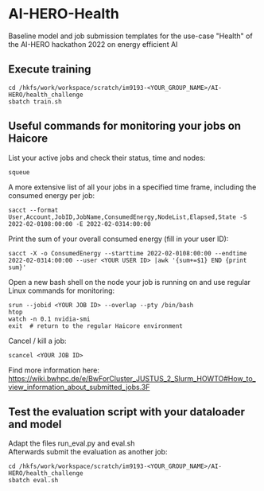 # AI-HERO-Health
Baseline model and job submission templates for the use-case "Health" of the AI-HERO hackathon 2022 on energy efficient AI 


## Execute training

    cd /hkfs/work/workspace/scratch/im9193-<YOUR_GROUP_NAME>/AI-HERO/health_challenge
    sbatch train.sh


## Useful commands for monitoring your jobs on Haicore

List your active jobs and check their status, time and nodes:

    squeue

A more extensive list of all your jobs in a specified time frame, including the consumed energy per job:

    sacct --format User,Account,JobID,JobName,ConsumedEnergy,NodeList,Elapsed,State -S 2022-02-0108:00:00 -E 2022-02-0314:00:00

Print the sum of your overall consumed energy (fill in your user ID):

    sacct -X -o ConsumedEnergy --starttime 2022-02-0108:00:00 --endtime 2022-02-0314:00:00 --user <YOUR USER ID> |awk '{sum+=$1} END {print sum}'

Open a new bash shell on the node your job is running on and use regular Linux commands for monitoring:

    srun --jobid <YOUR JOB ID> --overlap --pty /bin/bash
    htop
    watch -n 0.1 nvidia-smi
    exit  # return to the regular Haicore environment

Cancel / kill a job:
    
    scancel <YOUR JOB ID>

Find more information here: https://wiki.bwhpc.de/e/BwForCluster_JUSTUS_2_Slurm_HOWTO#How_to_view_information_about_submitted_jobs.3F

## Test the evaluation script with your dataloader and model

Adapt the files run_eval.py and eval.sh \
Afterwards submit the evaluation as another job:
    
    cd /hkfs/work/workspace/scratch/im9193-<YOUR_GROUP_NAME>/AI-HERO/health_challenge
    sbatch eval.sh
